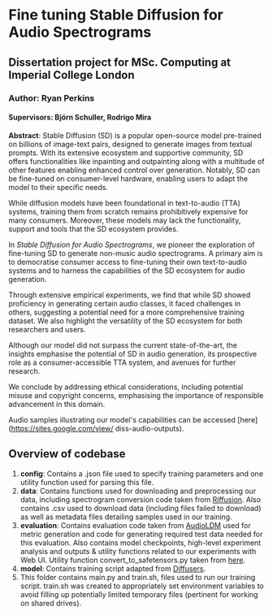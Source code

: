# Fine tuning Stable Diffusion for Audio Spectrograms
## Dissertation project for MSc. Computing at Imperial College London

### Author: Ryan Perkins
#### Supervisors: Björn Schuller, Rodrigo Mira

**Abstract**: Stable Diffusion (SD) is a popular open-source model pre-trained on billions of image-text pairs, designed to generate images from textual prompts. With its extensive ecosystem and supportive community, SD offers functionalities like inpainting and outpainting along with a multitude of other features enabling enhanced control over generation. Notably, SD can be fine-tuned on consumer-level hardware, enabling users to adapt the model to their specific needs.

While diffusion models have been foundational in text-to-audio (TTA) systems, training them from scratch remains prohibitively expensive for many consumers. Moreover, these models may lack the functionality, support and tools that the SD ecosystem provides.

In *Stable Diffusion for Audio Spectrograms*, we pioneer the exploration of fine-tuning SD to generate non-music audio spectrograms. A primary aim is to democratise consumer access to fine-tuning their own text-to-audio systems and to harness the capabilities of the SD ecosystem for audio generation.

Through extensive empirical experiments, we find that while SD showed proficiency in generating certain audio classes, it faced challenges in others, suggesting a potential need for a more comprehensive training dataset. We also highlight the versatility of the SD ecosystem for both researchers and users.

Although our model did not surpass the current state-of-the-art, the insights emphasise the potential of SD in audio generation, its prospective role as a consumer-accessible TTA system, and avenues for further research.

We conclude by addressing ethical considerations, including potential misuse and copyright concerns, emphasising the importance of responsible advancement in this domain.

Audio samples illustrating our model's capabilities can be accessed [here](https://sites.google.com/view/
diss-audio-outputs).

## Overview of codebase
1. **config**: Contains a .json file used to specify training parameters and one utility function used for parsing this file.
2. **data**: Contains functions used for downloading and preprocessing our data, including spectrogram conversion code taken from [Riffusion](https://github.com/riffusion/riffusion). 
Also contains .csv used to download data (including files failed to download) as well as metadata files detailing samples used in our training.
3. **evaluation**: Contains evaluation code taken from [AudioLDM](https://github.com/haoheliu/audioldm_eval/tree/main/audioldm_eval) used for metric generation and code for generating required test data needed for this evaluation.
Also contains model checkpoints, high-level experiment analysis and outputs & utility functions related to our experiments with Web UI. 
Utility function convert_to_safetensors.py taken from [here](https://github.com/harrywang/finetune-sd/blob/main/convert-to-safetensors.py).
4. **model**: Contains training script adapted from [Diffusers](https://github.com/huggingface/diffusers/blob/main/examples/text_to_image/train_text_to_image_lora.py).
5. This folder contains main.py and train.sh, files used to run our training script. train.sh was created to appropriately set environment variables to avoid filling up potentially limited temporary files (pertinent for working on shared drives).
